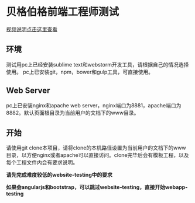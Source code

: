 # 贝格伯格前端工程师测试

[视频说明点击这里查看](http://7xw7ee.com1.z0.glb.clouddn.com/testing-intro.mp4)

## 环境
测试用pc上已经安装sublime text和webstorm开发工具，请根据自己的情况选择使用。
pc上已安装git，npm，bower和gulp工具，可直接使用。

## Web Server
pc上已安装nginx和apache web server，nginx端口为8881，apache端口为8882。默认页面根目录为当前用户的文档下的www目录。

## 开始
请使用git clone本项目，请将clone的本机路径设置为当前用户的文档下的www目录，以方便nginx或者apache可以直接访问。clone完毕后会有模板工程，以及每个工程文件内会有要求说明。

**请先完成难度较低的website-testing中的要求**

**如果会angularjs和bootstrap，可以跳过website-testing，直接开始webapp-testing**
